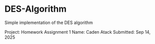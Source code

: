 # DES-Algorithm
Simple implementation of the DES algorithm

Project:  Homework Assignment 1
Name: Caden Atack
Submitted: Sep 14, 2025

